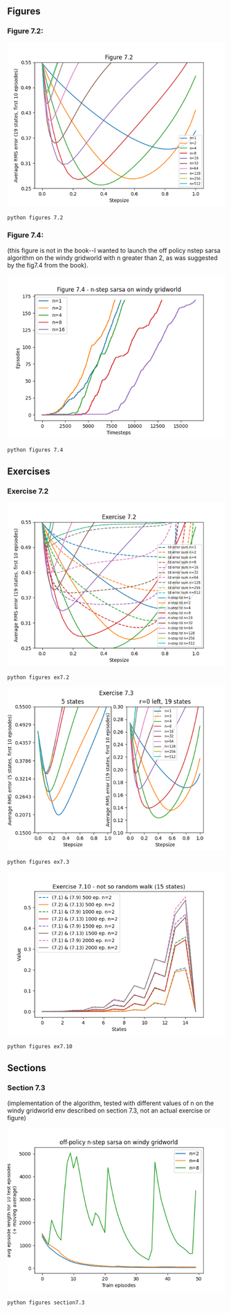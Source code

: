 ## Figures

### Figure 7.2:

![fig7.2.png](plots/fig7.2.png)


```bash
python figures 7.2
```

### Figure 7.4:

(this figure is not in the book--I wanted to launch the off policy nstep sarsa algorithm on the windy gridworld with n greater than 2, as was suggested by the fig7.4 from the book). 

![fig7.4.png](plots/fig7.4.png)


```bash
python figures 7.4
```

## Exercises

### Exercise 7.2

![ex7.2.png](plots/ex7.2.png)

```bash
python figures ex7.2
```

![ex7.3.png](plots/ex7.3.png)

```bash
python figures ex7.3
```

![ex7.10.png](plots/ex7.10.png)

```bash
python figures ex7.10
```

## Sections

### Section 7.3

(implementation of the algorithm, tested with different values of n on the windy gridworld env described on section 7.3, not an actual exercise or figure)

![section7.3.png](plots/section7.3.png)

```bash
python figures section7.3
```

